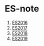 # ES-note

1. [ES2016](./docs/1-2016.md)
2. [ES2017](./docs/2-2017.md)
3. [ES2018](./docs/3-2018.md)
4. [ES2019](./docs/4-2019.md)
